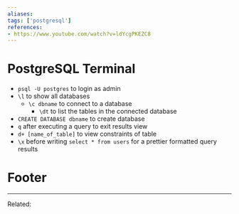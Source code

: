```yaml
---
aliases:
tags: ['postgresql']
references:
- https://www.youtube.com/watch?v=ldYcgPKEZC8
---
```


# PostgreSQL Terminal
- `psql -U postgres` to login as admin
- `\l` to show all databases
	- `\c dbname` to connect to a database
		- `\dt` to list the tables in the connected database
- `CREATE DATABASE dbname` to create database
- `q` after executing a query to exit results view
- `d+ [name_of_table]` to view constraints of table
- `\x` before writing `select * from users` for a prettier formatted query results

# Footer
---
Related: 